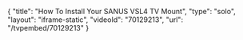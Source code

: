 {
    "title": "How To Install Your SANUS VSL4 TV Mount",
    "type": "solo",
    "layout": "iframe-static",
    "videoId": "70129213",
    "url": "\/tvpembed\/70129213"
}